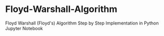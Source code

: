 # Floyd-Warshall-Algorithm
Floyd Warshall (Floyd's) Algorithm Step by Step Implementation in Python Jupyter Notebook
